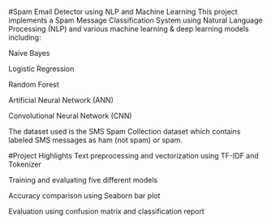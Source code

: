 #Spam Email Detector using NLP and Machine Learning
This project implements a Spam Message Classification System using Natural Language Processing (NLP) and various machine learning & deep learning models including:

Naive Bayes

Logistic Regression

Random Forest

Artificial Neural Network (ANN)

Convolutional Neural Network (CNN)

The dataset used is the SMS Spam Collection dataset which contains labeled SMS messages as ham (not spam) or spam.

#Project Highlights
Text preprocessing and vectorization using TF-IDF and Tokenizer

Training and evaluating five different models

Accuracy comparison using Seaborn bar plot

Evaluation using confusion matrix and classification report
